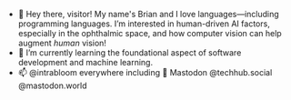 - 👋 Hey there, visitor! My name's Brian and I love languages—including programming languages. I’m interested in human-driven AI factors, especially in the ophthalmic space, and how computer vision can help augment _human_ vision!
- 🌱 I’m currently learning the foundational aspect of software development and machine learning.
- 📫 @intrabloom everywhere including 🦣 Mastodon @techhub.social @mastodon.world

<!---
intrabloom/intrabloom is a ✨ special ✨ repository because its `README.md` (this file) appears on your GitHub profile.
You can click the Preview link to take a look at your changes.
--->
